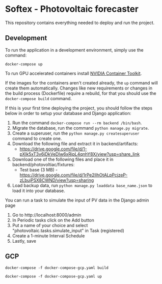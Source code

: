 # Softex - Photovoltaic forecaster
This repository contains everything needed to deploy and run the project.  
  
## Development  
To run the application in a development environment, simply use the command:  
  
```  
docker-compose up  
```  
To run GPU accelerated containers install [NVIDIA Container Toolkit](https://docs.nvidia.com/datacenter/cloud-native/container-toolkit/install-guide.html#docker).


If the images for the containers aren't created already, the ```up``` command will create them automatically. Changes like new requirements or changes in the build process (Dockerfile) require a rebuild, for that you should use the ```docker-compose build``` command.
  
If this is your first time deploying the project, you should follow the steps below in order to setup your database and Django application:  
1. Run the command ```docker-compose run --rm backend /bin/bash```.
2. Migrate the database, run the command ```python manage.py migrate```. 
2. Create a superuser, run the ```python manage.py createsuperuser``` command to create one.
3. Download the following file and extract it in backend/artifacts:
   - https://drive.google.com/file/d/1-pXIk5xT3v6jDkVeDIw6xRipL4qnhY8X/view?usp=share_link
4. Download one of the following files and place it in backend/photovoltiac/fixtures:
   - Test base (3 MB) - https://drive.google.com/file/d/1rPe2IlhOtALpPcjzeP-zLbujPSX8CWND/view?usp=sharing
   <!-- - All years (795 MB) - https://drive.google.com/file/d/1Ne9b_Mv0qp1ImplhGeUuO4pvkTM0-J6P/view?usp=sharing
   - 2021 (286 MB) - https://drive.google.com/file/d/1iTPnPmYXK7hf_k4qasRIPR1ih7nu6j6w/view?usp=sharing -->
5. Load backup data, run ```python manage.py loaddata base_name.json``` to load it into your database.

You can run a task to simulate the input of PV data in the Django admin page
1. Go to http://localhost:8000/admin 
2. In Periodic tasks click on the Add button
3. Put a name of your choice and select "photovoltaic.tasks.simulate_input" in Task (registered)
4. Create a 1-minute Interval Schedule
5. Lastly, save

## GCP
```  
docker-compose -f docker-compose-gcp.yaml build 
```
```  
docker-compose -f docker-compose-gcp.yaml up
```
